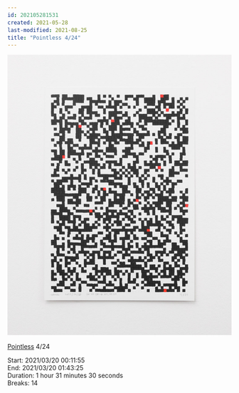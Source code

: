 ```yaml
---
id: 202105281531
created: 2021-05-28
last-modified: 2021-08-25
title: "Pointless 4/24"
---
```

![](../assets/202105281531.jpg)

[Pointless](202105271855) 4/24 

Start: 2021/03/20 00:11:55  
End: 2021/03/20 01:43:25  
Duration: 1 hour 31 minutes 30 seconds  
Breaks: 14